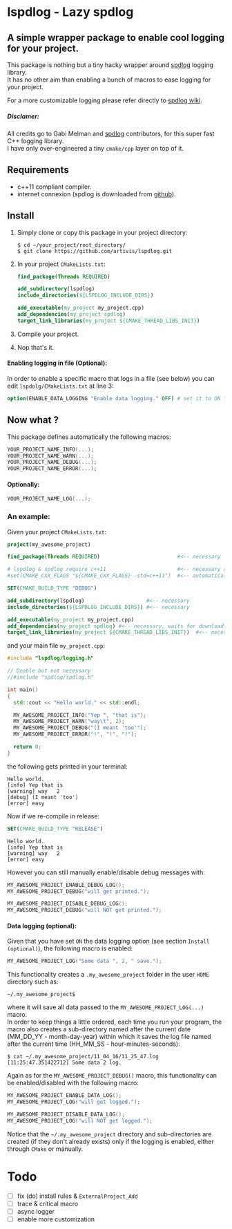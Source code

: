 # lspdlog - Lazy spdlog

## A simple wrapper package to enable cool logging for your project.

This package is nothing but a tiny hacky wrapper around [spdlog](https://github.com/gabime/spdlog) logging library.  
It has no other aim than enabling a bunch of macros to ease logging for your project.

For a more customizable logging please refer directly to [spdlog wiki](https://github.com/gabime/spdlog/wiki/1.-QuickStart).

##### Disclamer:

All credits go to Gabi Melman and [spdlog](https://github.com/gabime/spdlog) contributors, for this super fast C++ logging library.  
I have only over-engineered a tiny `cmake/cpp` layer on top of it.

## Requirements

-   c++11 compliant compiler.
-   internet connexion (spdlog is downloaded from [github](https://github.com/gabime/spdlog)).

## Install

1.  Simply clone or copy this package in your project directory:

    ```terminal
    $ cd ~/your_project/root_directory/
    $ git clone https://github.com/artivis/lspdlog.git
    ```

2.  In your project `CMakeLists.txt`:

    ```cmake
    find_package(Threads REQUIRED)

    add_subdirectory(lspdlog)
    include_directories(${LSPDLOG_INCLUDE_DIRS})

    add_executable(my_project my_project.cpp)
    add_dependencies(my_project spdlog)
    target_link_libraries(my_project ${CMAKE_THREAD_LIBS_INIT})
    ```

3.  Compile your project.

4.  Nop that's it.

#### Enabling logging in file (Optional):

In order to enable a specific macro that logs in a file (see below) you can edit `lspdolg/CMakeLists.txt` at line 3:

```cmake
option(ENABLE_DATA_LOGGING "Enable data logging." OFF) # set it to ON for data logging.
```

## Now what ?

This package defines automatically the following macros:

```cpp
YOUR_PROJECT_NAME_INFO(...);
YOUR_PROJECT_NAME_WARN(...);
YOUR_PROJECT_NAME_DEBUG(...);
YOUR_PROJECT_NAME_ERROR(...);
```

#### Optionally:

```cpp
YOUR_PROJECT_NAME_LOG(...);
```

### An example:

Given your project `CMakeLists.txt`:

```cmake
project(my_awesome_project)

find_package(Threads REQUIRED)                         #<-- necessary

# lspdlog & spdlog require c++11                       #<-- necessary and
#set(CMAKE_CXX_FLAGS "${CMAKE_CXX_FLAGS} -std=c++11")  #<-- automatically set

SET(CMAKE_BUILD_TYPE "DEBUG")

add_subdirectory(lspdlog)                    #<-- necessary
include_directories(${LSPDLOG_INCLUDE_DIRS}) #<-- necessary

add_executable(my_project my_project.cpp)
add_dependencies(my_project spdlog) #<-- necessary, waits for downloading spdlog
target_link_libraries(my_project ${CMAKE_THREAD_LIBS_INIT})  #<-- necessary
```

and your main file `my_project.cpp`:

```cpp
#include "lspdlog/logging.h"

// Doable but not necessary
//#include "spdlog/spdlog.h"

int main()
{
  std::cout << "Hello world." << std::endl;

  MY_AWESOME_PROJECT_INFO("Yep ", "that is");
  MY_AWESOME_PROJECT_WARN("way\t", 2);
  MY_AWESOME_PROJECT_DEBUG("(I meant 'too'");
  MY_AWESOME_PROJECT_ERROR("!", "!", "!");

  return 0;
}
```

the following gets printed in your terminal:

```terminal
Hello world.
[info] Yep that is
[warning] way   2
[debug] (I meant 'too')
[error] easy
```

Now if we re-compile in release:

```cmake
SET(CMAKE_BUILD_TYPE "RELEASE")
```

```terminal
Hello world.
[info] Yep that is
[warning] way   2
[error] easy
```

However you can still manually enable/disable debug messages with:

```cpp
MY_AWESOME_PROJECT_ENABLE_DEBUG_LOG();
MY_AWESOME_PROJECT_DEBUG("will get printed.");

MY_AWESOME_PROJECT_DISABLE_DEBUG_LOG();
MY_AWESOME_PROJECT_DEBUG("will NOT get printed.");
```

#### Data logging (optional):

Given that you have set `ON` the data logging option (see section `Install (optional)`), the following macro is enabled:

```cpp
MY_AWESOME_PROJECT_LOG("Some data ", 2, " save.");
```

This functionality creates a `.my_awesome_project` folder in the user `HOME` directory such as:

```terminal
~/.my_awesome_project$
```

where it will save all data passed to the `MY_AWESOME_PROJECT_LOG(...)` macro.  
In order to keep things a little ordered, each time you run your program, the macro also creates a sub-directory named after the current date (MM_DD_YY - month-day-year) within which it saves the log file named after the current time (HH_MM_SS - hour-minutes-seconds):

```terminal
$ cat ~/.my_awesome_project/11_04_16/11_25_47.log
[11:25:47.351422712] Some data 2 log.
```

Again as for the `MY_AWESOME_PROJECT_DEBUG()` macro, this functionality can be enabled/disabled with the following macro:

```cpp
MY_AWESOME_PROJECT_ENABLE_DATA_LOG();
MY_AWESOME_PROJECT_LOG("will get logged.");

MY_AWESOME_PROJECT_DISABLE_DATA_LOG();
MY_AWESOME_PROJECT_LOG("will NOT get logged.");
```

Notice that the `~/.my_awesome_project` directory and sub-directories are created (if they don't already exists) only if the logging is enabled, either through `CMake` or manually.


# Todo

-   [ ] fix (do) install rules & `ExternalProject_Add`
-   [ ] trace & critical macro
-   [ ] async logger
-   [ ] enable more customization
